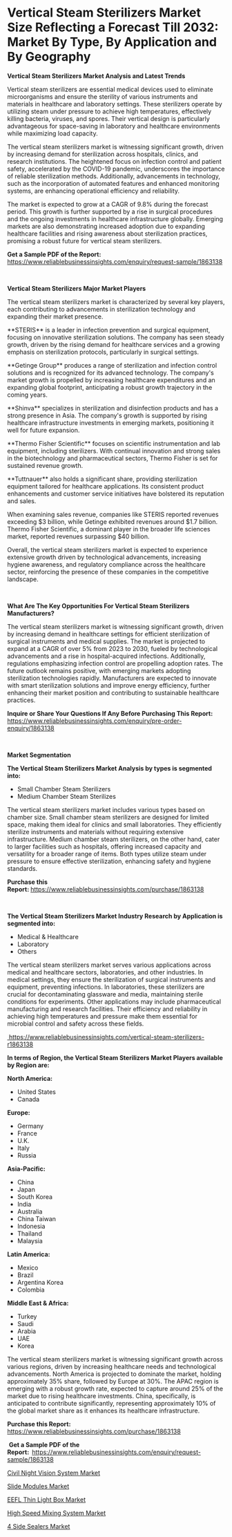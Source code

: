 <p><h1>Vertical Steam Sterilizers Market Size Reflecting a Forecast Till 2032: Market By Type, By Application and By Geography</h1></p><p><strong>Vertical Steam Sterilizers Market Analysis and Latest Trends</strong></p>
<p><p>Vertical steam sterilizers are essential medical devices used to eliminate microorganisms and ensure the sterility of various instruments and materials in healthcare and laboratory settings. These sterilizers operate by utilizing steam under pressure to achieve high temperatures, effectively killing bacteria, viruses, and spores. Their vertical design is particularly advantageous for space-saving in laboratory and healthcare environments while maximizing load capacity.</p><p>The vertical steam sterilizers market is witnessing significant growth, driven by increasing demand for sterilization across hospitals, clinics, and research institutions. The heightened focus on infection control and patient safety, accelerated by the COVID-19 pandemic, underscores the importance of reliable sterilization methods. Additionally, advancements in technology, such as the incorporation of automated features and enhanced monitoring systems, are enhancing operational efficiency and reliability.</p><p>The market is expected to grow at a CAGR of 9.8% during the forecast period. This growth is further supported by a rise in surgical procedures and the ongoing investments in healthcare infrastructure globally. Emerging markets are also demonstrating increased adoption due to expanding healthcare facilities and rising awareness about sterilization practices, promising a robust future for vertical steam sterilizers.</p></p>
<p><strong>Get a Sample PDF of the Report:&nbsp;</strong> <a href="https://www.reliablebusinessinsights.com/enquiry/request-sample/1863138?utm_campaign=75&utm_medium=2&utm_source=Github&utm_content=ia&utm_term=28022025&utm_id=vertical-steam-sterilizers">https://www.reliablebusinessinsights.com/enquiry/request-sample/1863138</a></p>
<p>&nbsp;</p>
<p><strong>Vertical Steam Sterilizers Major Market Players</strong></p>
<p><p>The vertical steam sterilizers market is characterized by several key players, each contributing to advancements in sterilization technology and expanding their market presence.</p><p>**STERIS** is a leader in infection prevention and surgical equipment, focusing on innovative sterilization solutions. The company has seen steady growth, driven by the rising demand for healthcare services and a growing emphasis on sterilization protocols, particularly in surgical settings. </p><p>**Getinge Group** produces a range of sterilization and infection control solutions and is recognized for its advanced technology. The company's market growth is propelled by increasing healthcare expenditures and an expanding global footprint, anticipating a robust growth trajectory in the coming years.</p><p>**Shinva** specializes in sterilization and disinfection products and has a strong presence in Asia. The company's growth is supported by rising healthcare infrastructure investments in emerging markets, positioning it well for future expansion.</p><p>**Thermo Fisher Scientific** focuses on scientific instrumentation and lab equipment, including sterilizers. With continual innovation and strong sales in the biotechnology and pharmaceutical sectors, Thermo Fisher is set for sustained revenue growth.</p><p>**Tuttnauer** also holds a significant share, providing sterilization equipment tailored for healthcare applications. Its consistent product enhancements and customer service initiatives have bolstered its reputation and sales.</p><p>When examining sales revenue, companies like STERIS reported revenues exceeding $3 billion, while Getinge exhibited revenues around $1.7 billion. Thermo Fisher Scientific, a dominant player in the broader life sciences market, reported revenues surpassing $40 billion.</p><p>Overall, the vertical steam sterilizers market is expected to experience extensive growth driven by technological advancements, increasing hygiene awareness, and regulatory compliance across the healthcare sector, reinforcing the presence of these companies in the competitive landscape.</p></p>
<p>&nbsp;</p>
<p><strong>What Are The Key Opportunities For Vertical Steam Sterilizers Manufacturers?</strong></p>
<p><p>The vertical steam sterilizers market is witnessing significant growth, driven by increasing demand in healthcare settings for efficient sterilization of surgical instruments and medical supplies. The market is projected to expand at a CAGR of over 5% from 2023 to 2030, fueled by technological advancements and a rise in hospital-acquired infections. Additionally, regulations emphasizing infection control are propelling adoption rates. The future outlook remains positive, with emerging markets adopting sterilization technologies rapidly. Manufacturers are expected to innovate with smart sterilization solutions and improve energy efficiency, further enhancing their market position and contributing to sustainable healthcare practices.</p></p>
<p><strong>Inquire or Share Your Questions If Any Before Purchasing This Report:</strong> <a href="https://www.reliablebusinessinsights.com/enquiry/pre-order-enquiry/1863138?utm_campaign=75&utm_medium=2&utm_source=Github&utm_content=ia&utm_term=28022025&utm_id=vertical-steam-sterilizers">https://www.reliablebusinessinsights.com/enquiry/pre-order-enquiry/1863138</a></p>
<p>&nbsp;</p>
<p><strong>Market Segmentation</strong></p>
<p><strong>The Vertical Steam Sterilizers Market Analysis by types is segmented into:</strong></p>
<p><ul><li>Small Chamber Steam Sterilizers</li><li>Medium Chamber Steam Sterilizes</li></ul></p>
<p><p>The vertical steam sterilizers market includes various types based on chamber size. Small chamber steam sterilizers are designed for limited space, making them ideal for clinics and small laboratories. They efficiently sterilize instruments and materials without requiring extensive infrastructure. Medium chamber steam sterilizers, on the other hand, cater to larger facilities such as hospitals, offering increased capacity and versatility for a broader range of items. Both types utilize steam under pressure to ensure effective sterilization, enhancing safety and hygiene standards.</p></p>
<p><strong>Purchase this Report:&nbsp;</strong><a href="https://www.reliablebusinessinsights.com/purchase/1863138?utm_campaign=75&utm_medium=2&utm_source=Github&utm_content=ia&utm_term=28022025&utm_id=vertical-steam-sterilizers">https://www.reliablebusinessinsights.com/purchase/1863138</a></p>
<p>&nbsp;</p>
<p><strong>The Vertical Steam Sterilizers Market Industry Research by Application is segmented into:</strong></p>
<p><ul><li>Medical & Healthcare</li><li>Laboratory</li><li>Others</li></ul></p>
<p><p>The vertical steam sterilizers market serves various applications across medical and healthcare sectors, laboratories, and other industries. In medical settings, they ensure the sterilization of surgical instruments and equipment, preventing infections. In laboratories, these sterilizers are crucial for decontaminating glassware and media, maintaining sterile conditions for experiments. Other applications may include pharmaceutical manufacturing and research facilities. Their efficiency and reliability in achieving high temperatures and pressure make them essential for microbial control and safety across these fields.</p></p>
<p><a href="https://www.reliablebusinessinsights.com/vertical-steam-sterilizers-r1863138?utm_campaign=75&utm_medium=2&utm_source=Github&utm_content=ia&utm_term=28022025&utm_id=vertical-steam-sterilizers">&nbsp;https://www.reliablebusinessinsights.com/vertical-steam-sterilizers-r1863138</a></p>
<p><strong>In terms of Region, the Vertical Steam Sterilizers Market Players available by Region are:</strong></p>
<p>
    <p> <strong> North America: </strong>
        <ul>
            <li>United States</li>
            <li>Canada</li>
        </ul>
        </p> 
    <p> <strong> Europe: </strong>
        <ul>
            <li>Germany</li>
            <li>France</li>
            <li>U.K.</li>
            <li>Italy</li>
            <li>Russia</li>
        </ul>
        </p> 
    <p> <strong> Asia-Pacific: </strong>
        <ul>
            <li>China</li>
            <li>Japan</li>
            <li>South Korea</li>
            <li>India</li>
            <li>Australia</li>
            <li>China Taiwan</li>
            <li>Indonesia</li>
            <li>Thailand</li>
            <li>Malaysia</li>
        </ul>
        </p> 
    <p> <strong> Latin America: </strong>
        <ul>
            <li>Mexico</li>
            <li>Brazil</li>
            <li>Argentina Korea</li>
            <li>Colombia</li>
        </ul>
        </p> 
    <p> <strong> Middle East & Africa: </strong>
        <ul>
            <li>Turkey</li>
            <li>Saudi</li>
            <li>Arabia</li>
            <li>UAE</li>
            <li>Korea</li>
        </ul>
    </p>
    </p>
<p><p>The vertical steam sterilizers market is witnessing significant growth across various regions, driven by increasing healthcare needs and technological advancements. North America is projected to dominate the market, holding approximately 35% share, followed by Europe at 30%. The APAC region is emerging with a robust growth rate, expected to capture around 25% of the market due to rising healthcare investments. China, specifically, is anticipated to contribute significantly, representing approximately 10% of the global market share as it enhances its healthcare infrastructure.</p></p>
<p><strong>Purchase this Report: </strong><a href="https://www.reliablebusinessinsights.com/purchase/1863138?utm_campaign=75&utm_medium=2&utm_source=Github&utm_content=ia&utm_term=28022025&utm_id=vertical-steam-sterilizers">https://www.reliablebusinessinsights.com/purchase/1863138</a></p>
<p>&nbsp;<strong>Get a Sample PDF of the Report:&nbsp;&nbsp;</strong><a href="https://www.reliablebusinessinsights.com/enquiry/request-sample/1863138?utm_campaign=75&utm_medium=2&utm_source=Github&utm_content=ia&utm_term=28022025&utm_id=vertical-steam-sterilizers">https://www.reliablebusinessinsights.com/enquiry/request-sample/1863138</a></p>
<p><strong></strong></p>
<p><p><a href="https://github.com/herakterroem/Market-Research-Report-List-1/blob/main/civil-night-vision-system-market.md?utm_campaign=75&utm_medium=2&utm_source=Github&utm_content=ia&utm_term=28022025&utm_id=vertical-steam-sterilizers">Civil Night Vision System Market</a></p><p><a href="https://github.com/debowflaggqw/Market-Research-Report-List-1/blob/main/slide-modules-market.md?utm_campaign=75&utm_medium=2&utm_source=Github&utm_content=ia&utm_term=28022025&utm_id=vertical-steam-sterilizers">Slide Modules Market</a></p><p><a href="https://github.com/armsinwan/Market-Research-Report-List-1/blob/main/eefl-thin-light-box-market.md?utm_campaign=75&utm_medium=2&utm_source=Github&utm_content=ia&utm_term=28022025&utm_id=vertical-steam-sterilizers">EEFL Thin Light Box Market</a></p><p><a href="https://github.com/eymermanda0p/Market-Research-Report-List-1/blob/main/high-speed-mixing-system-market.md?utm_campaign=75&utm_medium=2&utm_source=Github&utm_content=ia&utm_term=28022025&utm_id=vertical-steam-sterilizers">High Speed Mixing System Market</a></p><p><a href="https://github.com/sirayedantte/Market-Research-Report-List-1/blob/main/4-side-sealers-market.md?utm_campaign=75&utm_medium=2&utm_source=Github&utm_content=ia&utm_term=28022025&utm_id=vertical-steam-sterilizers">4 Side Sealers Market</a></p></p>